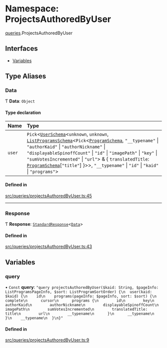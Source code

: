 # Namespace: ProjectsAuthoredByUser

[queries](api/modules/queries.md).ProjectsAuthoredByUser

## Interfaces

- [Variables](api/interfaces/queries.ProjectsAuthoredByUser.Variables.md)

## Type Aliases

### Data

Ƭ **Data**: `Object`

#### Type declaration

| Name | Type |
| :------ | :------ |
| `user` | `Pick`\<[`UserSchema`](api/interfaces/UserSchema.md)\<`unknown`, `unknown`, [`ListProgramsSchema`](api/interfaces/ListProgramsSchema.md)\<`Pick`\<[`ProgramSchema`](api/interfaces/ProgramSchema.md), ``"__typename"`` \| ``"authorKaid"`` \| ``"authorNickname"`` \| ``"displayableSpinoffCount"`` \| ``"id"`` \| ``"imagePath"`` \| ``"key"`` \| ``"sumVotesIncremented"`` \| ``"url"``\> & \{ `translatedTitle`: [`ProgramSchema`](api/interfaces/ProgramSchema.md)[``"title"``]  }\>\>, ``"__typename"`` \| ``"id"`` \| ``"kaid"`` \| ``"programs"``\> |

#### Defined in

[src/queries/projectsAuthoredByUser.ts:45](https://github.com/bhavjitChauhan/khan-api/blob/9bcea3fc/src/queries/projectsAuthoredByUser.ts#L45)

___

### Response

Ƭ **Response**: [`StandardResponse`](api/README.md#standardresponse)\<[`Data`](api/modules/queries.ProjectsAuthoredByUser.md#data)\>

#### Defined in

[src/queries/projectsAuthoredByUser.ts:43](https://github.com/bhavjitChauhan/khan-api/blob/9bcea3fc/src/queries/projectsAuthoredByUser.ts#L43)

## Variables

### query

• `Const` **query**: ``"query projectsAuthoredByUser($kaid: String, $pageInfo: ListProgramsPageInfo, $sort: ListProgramSortOrder) {\n  user(kaid: $kaid) {\n    id\n    programs(pageInfo: $pageInfo, sort: $sort) {\n      complete\n      cursor\n      programs {\n        id\n        key\n        authorKaid\n        authorNickname\n        displayableSpinoffCount\n        imagePath\n        sumVotesIncremented\n        translatedTitle: title\n        url\n        __typename\n      }\n      __typename\n    }\n    __typename\n  }\n}"``

#### Defined in

[src/queries/projectsAuthoredByUser.ts:9](https://github.com/bhavjitChauhan/khan-api/blob/9bcea3fc/src/queries/projectsAuthoredByUser.ts#L9)
